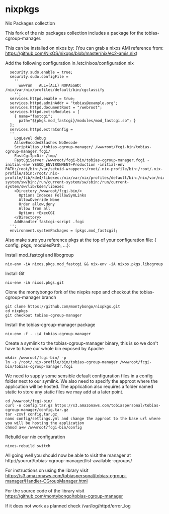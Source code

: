 nixpkgs
=======

Nix Packages collection

This fork of the nix packages collection includes a package for the tobias-cgroup-manager.

This can be installed on nixos by: (You can grab a nixos AMI reference from: https://github.com/NixOS/nixops/blob/master/nix/ec2-amis.nix)

Add the following configuration in  /etc/nixos/configuration.nix

```
  security.sudo.enable = true;
  security.sudo.configFile =
    ''
      wwwrun   ALL=(ALL) NOPASSWD: /nix/var/nix/profiles/default/bin/cgclassify
    '';
  services.httpd.enable = true;
  services.httpd.adminAddr = "tobias@example.org";
  services.httpd.documentRoot = "/webroot";
  services.httpd.extraModules = [
    { name="fastcgi";
      path="${pkgs.mod_fastcgi}/modules/mod_fastcgi.so"; }
  ];
  services.httpd.extraConfig = 
  ''
    LogLevel debug
    AllowEncodedSlashes NoDecode
    ScriptAlias /tobias-cgroup-manager/ /wwwroot/fcgi-bin/tobias-cgroup-manager.fcgi/
    FastCgiIpcDir /tmp/
    FastCgiServer /wwwroot/fcgi-bin/tobias-cgroup-manager.fcgi -initial-env YESOD_ENVIRONMENT=Production -initial-env PATH:/root/bin:/var/setuid-wrappers:/root/.nix-profile/bin:/root/.nix-profile/sbin:/root/.nix-profile/lib/kde4/libexec:/nix/var/nix/profiles/default/bin:/nix/var/nix/profiles/default/sbin:/nix/var/nix/profiles/default/lib/kde4/libexec:/run/current-system/sw/bin:/run/current-system/sw/sbin:/run/current-system/sw/lib/kde4/libexec
    <Directory /wwwroot/fcgi-bin/>
      Options Indexes FollowSymLinks
      AllowOverride None
      Order allow,deny
      Allow from all
      Options +ExecCGI
    </Directory>
    AddHandler fastcgi-script .fcgi
  ''; 
  environment.systemPackages = [pkgs.mod_fastcgi];

```

Also make sure you reference pkgs at the top of your configuration file:
{ config, pkgs, modulesPath, ...}:


Install mod_fastcgi and libcgroup

```
nix-env -iA nixos.pkgs.mod_fastcgi && nix-env -iA nixos.pkgs.libcgroup
```

Install Git

```
nix-env -iA nixos.pkgs.git
```

Clone the montybongo fork of the nixpks repo and checkout the tobias-cgroup-manager branch

```
git clone https://github.com/montybongo/nixpkgs.git
cd nixpkgs
git checkout tobias-cgroup-manager
```

Install the tobias-cgroup-manager package

```
nix-env -f . -iA tobias-cgroup-manager
```

Create a symlink to the tobias-cgroup-manager binary, this is so we don't have to have our whole bin exposed by Apache

```
mkdir /wwwroot/fcgi-bin/ -p
ln -s /root/.nix-profile/bin/tobias-cgroup-manager /wwwroot/fcgi-bin/tobias-cgroup-manager.fcgi
```   

We need to supply some sensible default configuration files in a config folder next to our symlink. We also need to specify the approot where the application will be hosted. The application also requires a folder named static to store any static files we may add at a later point.

```
cd /wwwroot/fcgi-bin/
curl -o config.tar.gz https://s3.amazonaws.com/tobiaspersonal/tobias-cgroup-manager/config.tar.gz
tar -zxvf config.tar.gz 
nano config/settings.yml and change the approot to the base url where you will be hosting the application
chmod a+w /wwwroot/fcgi-bin/config
```

Rebuild our nix configuration

```
nixos-rebuild switch
```

All going well you should now be able to visit the manager at http://yoururl/tobias-cgroup-manager/list-available-cgroups/

For instructions on using the library visit https://s3.amazonaws.com/tobiaspersonal/tobias-cgroup-manager/Handler-CGroupManager.html

For the source code of the library visit https://github.com/montybongo/tobias-cgroup-manager

If it does not work as planned check /var/log/httpd/error_log
